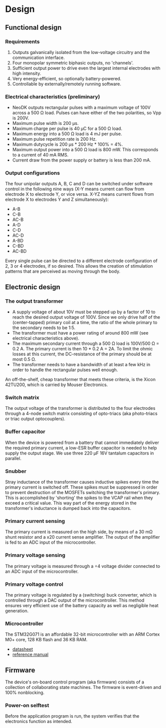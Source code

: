 # Design
## Functional design
### Requirements
1. Outputs galvanically isolated from the low-voltage circuitry and the communication interface.
2. Four monopolar symmetric biphasic outputs, no 'channels'.
3. Sufficient output power to drive even the largest internal electrodes with high intensity.
4. Very energy-efficient, so optionally battery-powered.
5. Controllable by externally/remotely running software.

### Electrical characteristics (preliminary)
- NeoDK outputs rectangular pulses with a maximum voltage of 100V across a 500 Ω load. Pulses can have either of the two polarities, so Vpp is 200V.
- Maximum pulse width is 200 µs.
- Maximum charge per pulse is 40 µC for a 500 Ω load.
- Maximum energy into a 500 Ω load is 4 mJ per pulse.
- Maximum pulse repetition rate is 200 Hz.
- Maximum dutycycle is 200 µs * 200 Hz * 100% = 4%.
- Maximum output power into a 500 Ω load is 800 mW. This corresponds to a current of 40 mA RMS.
- Current draw from the power supply or battery is less than 200 mA.

### Output configurations
The four unipolar outputs A, B, C and D can be switched under software control in the following nine ways (X-Y means current can flow from electrode X to electrode Y, or vice versa. X-YZ means current flows from electrode X to electrodes Y and Z simultaneously):
- A-B
- C-B
- AC-B
- A-D
- C-D
- AC-D
- A-BD
- C-BD
- AC-BD

Every single pulse can be directed to a different electrode configuration of 2, 3 or 4 electrodes, if so desired. This allows the creation of stimulation patterns that are perceived as moving through the body.

## Electronic design
### The output transformer
- A supply voltage of about 10V must be stepped up by a factor of 10 to reach the desired output voltage of 100V. Since we only drive half of the (center-tapped) primary coil at a time, the ratio of the whole primary to the secondary needs to be 1:5.
- The transformer must have a power rating of around 800 mW (see electrical characteristics above).
- The maximum secondary current through a 500 Ω load is 100V/500 Ω = 0.2 A. The primary current is then 10 * 0.2 A = 2A. To limit the ohmic losses at this current, the DC-resistance of the primary should be at most 0.5 Ω.
- The transformer needs to have a bandwidth of at least a few kHz in order to handle the rectangular pulses well enough.

An off-the-shelf, cheap transformer that meets these criteria, is the Xicon 42TU200, which is carried by Mouser Electronics.

### Switch matrix
The output voltage of the transformer is distributed to the four electrodes through a 4-node switch matrix consisting of opto-triacs (aka photo-triacs or triac output optocouplers).

### Buffer capacitor
When the device is powered from a battery that cannot immediately deliver the required primary current, a low-ESR buffer capacitor is needed to help supply the output stage. We use three 220 µF 16V tantalum capacitors in parallel.

### Snubber
Stray inductance of the transformer causes inductive spikes every time the primary current is switched off. These spikes must be suppressed in order to prevent destruction of the MOSFETs switching the transformer's primary. This is accomplished by 'shorting' the spikes to the VCAP rail when they exceed a critical value. This way part of the energy stored in the transformer's inductance is dumped back into the capacitors.

### Primary current sensing
The primary current is measured on the high side, by means of a 30 mΩ shunt resistor and a x20 current sense amplifier. The output of the amplifier is fed to an ADC input of the microcontroller.

### Primary voltage sensing
The primary voltage is measured through a ÷4 voltage divider connected to an ADC input of the microcontroller.

### Primary voltage control
The primary voltage is regulated by a (switching) buck converter, which is controlled through a DAC output of the microcontroller. This method ensures very efficient use of the battery capacity as well as negligible heat generation.

### Microcontroller
The STM32G071 is an affordable 32-bit microcontroller with an ARM Cortex M0+ core, 128 KB flash and 36 KB RAM.
- [datasheet](https://www.st.com/resource/en/datasheet/stm32g071c8.pdf)
- [reference manual](https://www.st.com/resource/en/reference_manual/rm0444-stm32g0x1-advanced-armbased-32bit-mcus-stmicroelectronics.pdf)

## Firmware
The device's on-board control program (aka firmware) consists of a collection of collaborating state machines. The firmware is event-driven and 100% nonblocking.

### Power-on selftest
Before the application program is run, the system verifies that the electronics function as intended.
